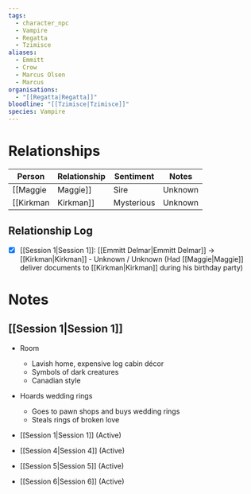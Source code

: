 ```yaml
---
tags:
  - character_npc
  - Vampire
  - Regatta
  - Tzimisce
aliases:
  - Emmitt
  - Crow
  - Marcus Olsen
  - Marcus
organisations:
  - "[[Regatta|Regatta]]"
bloodline: "[[Tzimisce|Tzimisce]]"
species: Vampire
---
```


# Relationships
| Person      | Relationship | Sentiment | Notes |
| ----------- | ------------ | --------- | ----- |
| [[Maggie|Maggie]]  | Sire         | Unknown   |       |
| [[Kirkman|Kirkman]] | Mysterious   | Unknown   | Had [[Maggie|Maggie]] deliver documents to [[Kirkman|Kirkman]] during his birthday party      |

## Relationship Log
- [x] [[Session 1|Session 1]]: [[Emmitt Delmar|Emmitt Delmar]] -> [[Kirkman|Kirkman]] - Unknown / Unknown (Had [[Maggie|Maggie]] deliver documents to [[Kirkman|Kirkman]] during his birthday party)
# Notes
## [[Session 1|Session 1]]
- Room
	- Lavish home, expensive log cabin décor
	- Symbols of dark creatures
	- Canadian style
- Hoards wedding rings
	- Goes to pawn shops and buys wedding rings
	- Steals rings of broken love


- [[Session 1|Session 1]] (Active)
- [[Session 4|Session 4]] (Active)
- [[Session 5|Session 5]] (Active)
- [[Session 6|Session 6]] (Active)

